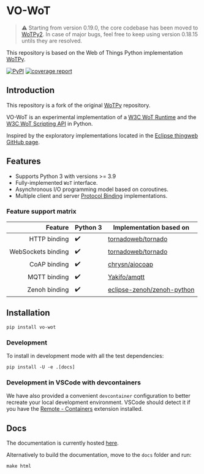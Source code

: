 # VO-WoT

> :warning: Starting from version 0.19.0, the core codebase has been moved to [WoTPy2](https://gitlab.eclipse.org/eclipse-research-labs/nephele-project/wot-py-2). In case of major bugs, feel free to keep using version 0.18.15 untils they are resolved.

This repository is based on the Web of Things Python implementation [WoTPy](https://github.com/agmangas/wot-py).

[![PyPI](https://img.shields.io/pypi/v/vo-wot)](https://pypi.org/project/vo-wot/)
[![coverage report](https://gitlab.eclipse.org/eclipse-research-labs/nephele-project/vo-wot/badges/main/coverage.svg)](https://gitlab.eclipse.org/eclipse-research-labs/nephele-project/vo-wot/-/commits/main)
## Introduction

This repository is a fork of the original [WoTPy](https://github.com/agmangas/wot-py) repository.

VO-WoT is an experimental implementation of a [W3C WoT Runtime](https://github.com/w3c/wot-architecture/blob/master/proposals/terminology.md#wot-runtime) and the [W3C WoT Scripting API](https://github.com/w3c/wot-architecture/blob/master/proposals/terminology.md#scripting-api) in Python.

Inspired by the exploratory implementations located in the [Eclipse thingweb GitHub page](https://github.com/eclipse-thingweb/).

## Features
- Supports Python 3 with versions >= 3.9
- Fully-implemented `WoT` interface.
- Asynchronous I/O programming model based on coroutines.
- Multiple client and server [Protocol Binding](https://github.com/w3c/wot-architecture/blob/master/proposals/terminology.md#protocol-binding) implementations.

### Feature support matrix

|            Feature |  Python 3           | Implementation based on                                                 |
| -----------------: |  ------------------ | ----------------------------------------------------------------------- |
|       HTTP binding |  :heavy_check_mark: | [tornadoweb/tornado](https://github.com/tornadoweb/tornado)             |
| WebSockets binding |  :heavy_check_mark: | [tornadoweb/tornado](https://github.com/tornadoweb/tornado)             |
|       CoAP binding |  :heavy_check_mark: | [chrysn/aiocoap](https://github.com/chrysn/aiocoap)                     |
|       MQTT binding |  :heavy_check_mark: | [Yakifo/amqtt](https://github.com/Yakifo/amqtt)             |
|       Zenoh binding |  :heavy_check_mark:  | [eclipse-zenoh/zenoh-python](https://github.com/eclipse-zenoh/zenoh-python)  |


## Installation
```
pip install vo-wot
```

### Development

To install in development mode with all the test dependencies:

```
pip install -U -e .[docs]
```

### Development in VSCode with devcontainers
We have also provided a convenient `devcontainer` configuration to better recreate your local development environment. VSCode should detect it if you have the [Remote - Containers](https://marketplace.visualstudio.com/items?itemName=ms-vscode-remote.remote-containers) extension installed.

## Docs
The documentation is currently hosted [here](https://netmode.gitlab.io/vo-wot/).

Alternatively to build the documentation, move to the `docs` folder and run:

```
make html
```
